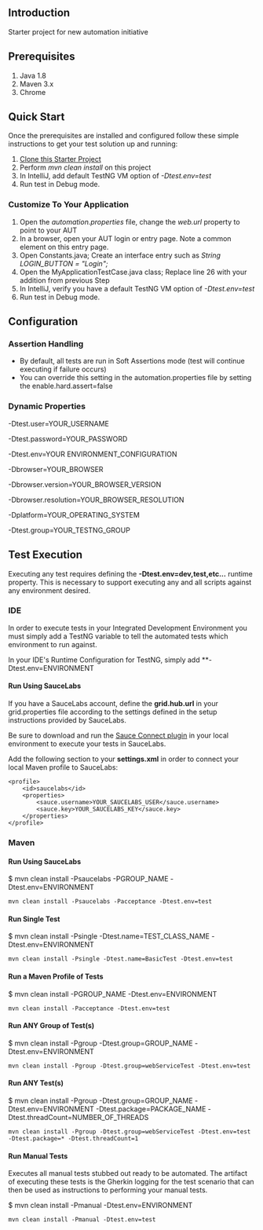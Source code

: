 ## Introduction
Starter project for new automation initiative

## Prerequisites

1. Java 1.8
2. Maven 3.x
3. Chrome

## Quick Start

Once the prerequisites are installed and configured follow these simple instructions to get your test solution
up and running:

1. [Clone this Starter Project](https://github.com/AnthonyL22/starter-project.git)
2. Perform *mvn clean install* on this project
3. In IntelliJ, add default TestNG VM option of *-Dtest.env=test*
4. Run test in Debug mode.

### Customize To Your Application
1. Open the *automation.properties* file, change the *web.url* property to point to your AUT
2. In a browser, open your AUT login or entry page.  Note a common element on this entry page.
3. Open Constants.java; Create an interface entry such as *String LOGIN_BUTTON = "Login";*
4. Open the MyApplicationTestCase.java class; Replace line 26 with your addition from previous Step
5. In IntelliJ, verify you have a default TestNG VM option of *-Dtest.env=test*
6. Run test in Debug mode.

## Configuration
### Assertion Handling
* By default, all tests are run in Soft Assertions mode (test will continue executing if failure occurs)
* You can override this setting in the automation.properties file by setting the enable.hard.assert=false

### Dynamic Properties
-Dtest.user=YOUR_USERNAME

-Dtest.password=YOUR_PASSWORD

-Dtest.env=YOUR ENVIRONMENT_CONFIGURATION

-Dbrowser=YOUR_BROWSER

-Dbrowser.version=YOUR_BROWSER_VERSION

-Dbrowser.resolution=YOUR_BROWSER_RESOLUTION

-Dplatform=YOUR_OPERATING_SYSTEM

-Dtest.group=YOUR_TESTNG_GROUP

## Test Execution
Executing any test requires defining the **-Dtest.env=dev,test,etc...** runtime property.  This is necessary to support executing any and all scripts
against any environment desired.

### IDE
In order to execute tests in your Integrated Development Environment you must simply add a TestNG variable to tell
the automated tests which environment to run against.
 
In your IDE's Runtime Configuration for TestNG, simply add **-Dtest.env=ENVIRONMENT

#### Run Using SauceLabs
If you have a SauceLabs account, define the **grid.hub.url** in your grid.properties file according to the settings
defined in the setup instructions provided by SauceLabs.

Be sure to download and run the [Sauce Connect plugin](https://docs.saucelabs.com/reference/sauce-connect/) in your 
local environment to execute your tests in SauceLabs.

Add the following section to your **settings.xml** in order to connect your local Maven profile to SauceLabs:
```
<profile>
    <id>saucelabs</id>
    <properties>
        <sauce.username>YOUR_SAUCELABS_USER</sauce.username>
        <sauce.key>YOUR_SAUCELABS_KEY</sauce.key>
    </properties>
</profile>
```

### Maven
#### Run Using SauceLabs
$ mvn clean install -Psaucelabs -PGROUP_NAME -Dtest.env=ENVIRONMENT

```
mvn clean install -Psaucelabs -Pacceptance -Dtest.env=test
```

#### Run Single Test
$ mvn clean install -Psingle -Dtest.name=TEST_CLASS_NAME -Dtest.env=ENVIRONMENT

```
mvn clean install -Psingle -Dtest.name=BasicTest -Dtest.env=test
```

#### Run a Maven Profile of Tests
$ mvn clean install -PGROUP_NAME -Dtest.env=ENVIRONMENT

```
mvn clean install -Pacceptance -Dtest.env=test
```

#### Run ANY Group of Test(s)
$ mvn clean install -Pgroup -Dtest.group=GROUP_NAME -Dtest.env=ENVIRONMENT 

```
mvn clean install -Pgroup -Dtest.group=webServiceTest -Dtest.env=test
```

#### Run ANY Test(s)
$ mvn clean install -Pgroup -Dtest.group=GROUP_NAME -Dtest.env=ENVIRONMENT -Dtest.package=PACKAGE_NAME -Dtest.threadCount=NUMBER_OF_THREADS 

```
mvn clean install -Pgroup -Dtest.group=webServiceTest -Dtest.env=test -Dtest.package=* -Dtest.threadCount=1
```

#### Run Manual Tests
Executes all manual tests stubbed out ready to be automated.  The artifact of executing these tests is the Gherkin logging for the test scenario
that can then be used as instructions to performing your manual tests.

$ mvn clean install -Pmanual -Dtest.env=ENVIRONMENT

```
mvn clean install -Pmanual -Dtest.env=test
```